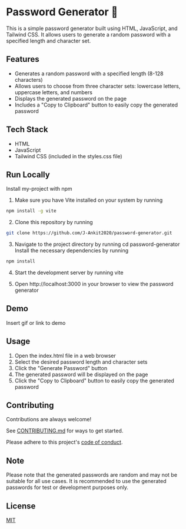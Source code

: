 
# Password Generator 🔑

This is a simple password generator built using HTML, JavaScript, and Tailwind CSS. It allows users to generate a random password with a specified length and character set.



## Features
- Generates a random password with a specified length (8-128 characters)
- Allows users to choose from three character sets: lowercase letters, uppercase letters, and numbers
- Displays the generated password on the page
- Includes a "Copy to Clipboard" button to easily copy the generated password


## Tech Stack

- HTML
- JavaScript
- Tailwind CSS (included in the styles.css file)
## Run Locally

Install my-project with npm

1. Make sure you have Vite installed on your system by running 

```bash
npm install -g vite
```
2. Clone this repository by running 

```bash
git clone https://github.com/J-Ankit2020/password-generator.git
```
3. Navigate to the project directory by running cd password-generator
Install the necessary dependencies by running 
```bash
npm install
```

4. Start the development server by running vite

5. Open http://localhost:3000 in your browser to view the password generator

    
## Demo

Insert gif or link to demo


## Usage

1. Open the index.html file in a web browser
2. Select the desired password length and character sets
3. Click the "Generate Password" button
4. The generated password will be displayed on the page
5. Click the "Copy to Clipboard" button to easily copy the generated password




## Contributing

Contributions are always welcome!

See [CONTRIBUTING.md](./CONTRIBUTING.md) for ways to get started.

Please adhere to this project's [code of conduct](./CODE_OF_CONDUCT.md).


## Note
Please note that the generated passwords are random and may not be suitable for all use cases. It is recommended to use the generated passwords for test or development purposes only.





## License

[MIT](https://choosealicense.com/licenses/mit/)

